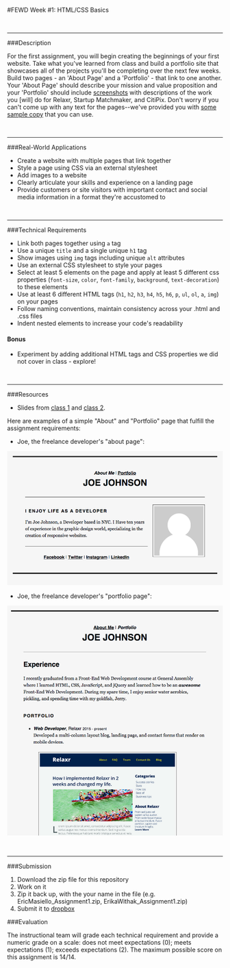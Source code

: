 #FEWD Week #1: HTML/CSS Basics


<br>

---


###Description


For the first assignment, you will begin creating the beginnings of your first website. Take what you've learned from class and build a portfolio site that showcases all of the projects you'll be completing over the next few weeks. Build two pages - an 'About Page' and a 'Portfolio' - that link to one another. Your 'About Page' should describe your mission and value proposition and your 'Portfolio' should include [screenshots](images) with descriptions of the work you [will] do for Relaxr, Startup Matchmaker, and CitiPix. Don't worry if you can't come up with any text for the pages--we've provided you with [some sample copy](sample_copy.txt) that you can use.

<br>

---


###Real-World Applications


- Create a website with multiple pages that link together
- Style a page using CSS via an external stylesheet
- Add images to a website
- Clearly articulate your skills and experience on a landing page
- Provide customers or site visitors with important contact and social media information in a format they're accustomed to



<br>

---


###Technical Requirements

- Link both pages together using `a` tag
- Use a unique `title` and a single unique `h1` tag
- Show images using `img` tags including unique `alt` attributes
- Use an external CSS stylesheet to style your pages
- Select at least 5 elements on the page and apply at least 5 different css properties (`font-size`, `color`, `font-family`, `background`, `text-decoration`) to these elements
- Use at least 6 different HTML tags (`h1`, `h2`, `h3`, `h4`, `h5`, `h6`, `p`, `ul`, `ol`, `a`, `img`) on your pages
- Follow naming conventions, maintain consistency across your .html and .css files
- Indent nested elements to increase your code's readability

#### Bonus

- Experiment by adding additional HTML tags and CSS properties we did not cover in class - explore!


<br>

---

###Resources

- Slides from [class 1](http://ga-students.github.io/fewd-dc-31/Week_01_Basics/01_html_basics/index.html) and [class 2](http://ga-students.github.io/fewd-dc-31/Week_01_Basics/02_css_basics/index.html).

Here are examples of a simple "About" and "Portfolio" page that fulfill the assignment requirements:

- Joe, the freelance developer's "about page":

![Joe's About](images/about_me_deliverable.png)

- Joe, the freelance developer's "portfolio page":

![Joe's Portfolio](images/portfolio_deliverable.png)

<br>

---

###Submission

1. Download the zip file for this repository
2. Work on it
3. Zip it back up, with the your name in the file (e.g. EricMasiello_Assignment1.zip, ErikaWithak_Assignment1.zip)
4. Submit it to [dropbox](https://www.dropbox.com/request/gtAYdxPbx037rstbzHTW)

###Evaluation

The instructional team will grade each technical requirement and provide a numeric grade on a scale: does not meet expectations (0); meets expectations (1); exceeds expectations (2).  The maximum possible score on this assignment is 14/14.
